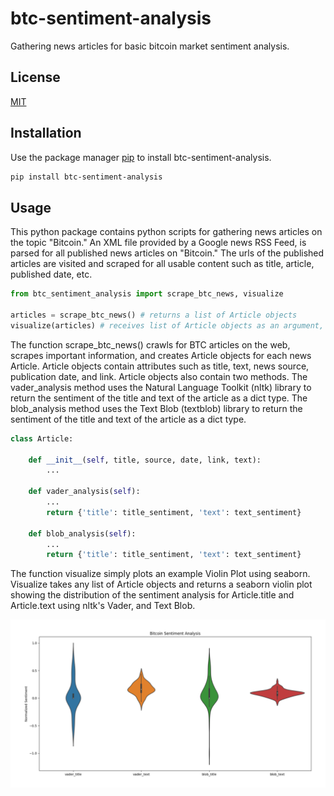 # btc-sentiment-analysis
Gathering news articles for basic bitcoin market sentiment analysis.

## License
[MIT](https://choosealicense.com/licenses/mit/)

## Installation

Use the package manager [pip](https://pip.pypa.io/en/stable/) to install btc-sentiment-analysis.

```bash
pip install btc-sentiment-analysis
```

## Usage
This python package contains python scripts for gathering news articles on the topic "Bitcoin." An XML file provided by a Google news RSS Feed, is parsed for all published news articles on "Bitcoin." The urls of the published articles are visited and scraped for all usable content such as title, article, published date, etc.

```python
from btc_sentiment_analysis import scrape_btc_news, visualize

articles = scrape_btc_news() # returns a list of Article objects
visualize(articles) # receives list of Article objects as an argument, displays simple seaborn violin plot
```
The function scrape_btc_news() crawls for BTC articles on the web, scrapes important information, and creates Article objects for each news Article.
Article objects contain attributes such as title, text, news source, publication date, and link. Article objects also contain two methods.
The vader_analysis method uses the Natural Language Toolkit (nltk) library to return the sentiment of the title and text of the article as a dict type.
The blob_analysis method uses the Text Blob (textblob) library to return the sentiment of the title and text of the article as a dict type.

```python
class Article:
	
	def __init__(self, title, source, date, link, text):
		...
	
	def vader_analysis(self):
		...
		return {'title': title_sentiment, 'text': text_sentiment}
	
	def blob_analysis(self):
		...
		return {'title': title_sentiment, 'text': text_sentiment}
```
The function visualize simply plots an example Violin Plot using seaborn. Visualize takes any list of Article objects and returns a seaborn violin plot
showing the distribution of the sentiment analysis for Article.title and Article.text using nltk's Vader, and Text Blob.

![Bitcoin Activity vs Price](https://github.com/diegofigueroa79/btc-sentiment-analysis/blob/master/btc_violinplot.png)
